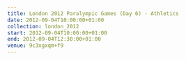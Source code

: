 ```yaml
---
title: London 2012 Paralympic Games (Day 6) - Athletics
date: 2012-09-04T10:00:00+01:00
collection: london_2012
start: 2012-09-04T10:00:00+01:00
end: 2012-09-04T12:30:00+01:00
venue: 9c3xgxqm+f9
---
```

